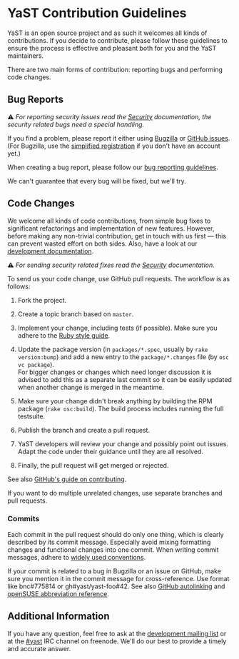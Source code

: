 YaST Contribution Guidelines
============================

YaST is an open source project and as such it welcomes all kinds of
contributions. If you decide to contribute, please follow these guidelines to
ensure the process is effective and pleasant both for you and the YaST maintainers.

There are two main forms of contribution: reporting bugs and performing code
changes.

Bug Reports
-----------

:warning: *For reporting security issues read the [Security](SECURITY.md)
documentation, the security related bugs need a special handling.*

If you find a problem, please report it either using
[Bugzilla](https://bugzilla.suse.com/enter_bug.cgi?format=guided&product=openSUSE+Tumbleweed&component=YaST2)
or [GitHub issues](../../issues). (For Bugzilla, use the [simplified
registration](https://www.suse.com/selfreg/jsp/createSimpleAccount.jsp)
if you don't have an account yet.)

When creating a bug report, please follow our [bug reporting
guidelines](http://en.opensuse.org/openSUSE:Report_a_YaST_bug).

We can't guarantee that every bug will be fixed, but we'll try.

Code Changes
------------

We welcome all kinds of code contributions, from simple bug fixes to significant
refactorings and implementation of new features. However, before making any
non-trivial contribution, get in touch with us first — this can prevent wasted
effort on both sides. Also, have a look at our [development
documentation](http://en.opensuse.org/openSUSE:YaST_development).

:warning: *For sending security related fixes read the [Security](
SECURITY.md) documentation.*

To send us your code change, use GitHub pull requests. The workflow is as
follows:

  1. Fork the project.

  2. Create a topic branch based on `master`.

  3. Implement your change, including tests (if possible). Make sure you adhere
     to the [Ruby style
     guide](https://github.com/SUSE/style-guides/blob/master/Ruby.md).

  4. Update the package version (in `packages/*.spec`, usually by
     `rake version:bump`) and add a new entry to the `package/*.changes` file
     (by `osc vc package`).  
     For bigger changes or changes which need longer discussion it is advised to
     add this as a separate last commit so it can be easily updated when another
     change is merged in the meantime.

  5. Make sure your change didn't break anything by building the RPM package
     (`rake osc:build`). The build process includes running the full testsuite.

  6. Publish the branch and create a pull request.

  7. YaST developers will review your change and possibly point out issues.
     Adapt the code under their guidance until they are all resolved.

  8. Finally, the pull request will get merged or rejected.

See also [GitHub's guide on
contributing](https://help.github.com/articles/fork-a-repo).

If you want to do multiple unrelated changes, use separate branches and pull
requests.

### Commits

Each commit in the pull request should do only one thing, which is clearly
described by its commit message. Especially avoid mixing formatting changes and
functional changes into one commit. When writing commit messages, adhere to
[widely used
conventions](http://tbaggery.com/2008/04/19/a-note-about-git-commit-messages.html).

If your commit is related to a bug in Bugzilla or an issue on GitHub, make sure
you mention it in the commit message for cross-reference. Use format like
bnc#775814 or gh#yast/yast-foo#42. See also [GitHub
autolinking](https://help.github.com/articles/github-flavored-markdown#references)
and [openSUSE abbreviation
reference](http://en.opensuse.org/openSUSE:Packaging_Patches_guidelines#Current_set_of_abbreviations).

Additional Information
----------------------

If you have any question, feel free to ask at the [development mailing
list](http://lists.opensuse.org/yast-devel/) or at the
[#yast](http://webchat.freenode.net/?channels=%23yast) IRC channel on freenode.
We'll do our best to provide a timely and accurate answer.
